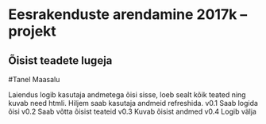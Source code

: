 # Eesrakenduste arendamine 2017k – projekt

## Õisist teadete lugeja

#Tanel Maasalu

Laiendus logib kasutaja andmetega õisi sisse, loeb sealt kõik teated ning kuvab need htmli. Hiljem saab kasutaja andmeid refreshida.
v0.1 Saab logida õisi
v0.2 Saab võtta õisist teateid
v0.3 Kuvab õisist andmed
v0.4 Logib välja
